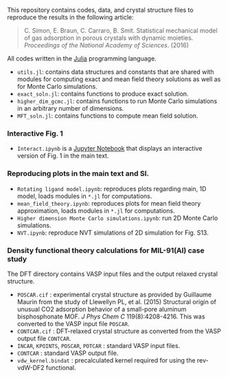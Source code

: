 This repository contains codes, data, and crystal structure files to reproduce the results in the following article:

> C. Simon, E. Braun, C. Carraro, B. Smit. Statistical mechanical model of gas adsorption in porous crystals with dynamic moieties. *Proceedings of the National Academy of Sciences*. (2016)

All codes written in the [Julia](http://julialang.org/) programming language.

* `utils.jl`: contains data structures and constants that are shared with modules for computing exact and mean field theory solutions as well as for Monte Carlo simulations.
* `exact_soln.jl`: contains functions to produce exact solution.
* `higher_dim_gcmc.jl`: contains functions to run Monte Carlo simulations in an arbitrary number of dimensions.
* `MFT_soln.jl`: contains functions to compute mean field solution.

### Interactive Fig. 1

* `Interact.ipynb` is a [Jupyter Notebook](http://jupyter.org/) that displays an interactive version of Fig. 1 in the main text.

### Reproducing plots in the main text and SI.

* `Rotating ligand model.ipynb`: reproduces plots regarding main, 1D model, loads modules in `*.jl` for computations.
* `mean_field_theory.ipynb`: reproduces plots for mean field theory approximation, loads modules in `*.jl` for computations.
* `Higher dimension Monte Carlo simulations.ipynb`: run 2D Monte Carlo simulations.
* `NVT.ipynb`: reproduce NVT simulations of 2D simulation for Fig. S13.

### Density functional theory calculations for MIL-91(Al) case study

The DFT directory contains VASP input files and the output relaxed crystal structure.
* `POSCAR.cif` : experimental crystal structure as provided by Guillaume Maurin from the study of Llewellyn PL, et al. (2015) Structural origin of unusual CO2 adsorption behavior of a small-pore aluminum bisphosphonate MOF. *J Phys Chem C* 119(8):4208-4216. This was converted to the VASP input file `POSCAR`.
* `CONTCAR.cif` : DFT-relaxed crystal structure as converted from the VASP output file `CONTCAR`.
* `INCAR`, `KPOINTS`, `POSCAR`, `POTCAR` : standard VASP input files.
* `CONTCAR` : standard VASP output file.
* `vdw_kernel.bindat` : precalculated kernel required for using the rev-vdW-DF2 functional.
